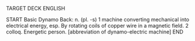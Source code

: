 TARGET DECK
ENGLISH

START
Basic
Dynamo
Back: n. (pl. -s) 1 machine converting mechanical into electrical energy, esp. By rotating coils of copper wire in a magnetic field. 2 colloq. Energetic person. [abbreviation of dynamo-electric machine]
END
